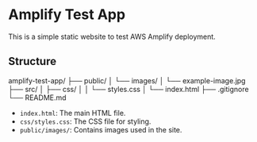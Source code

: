 # Amplify Test App

This is a simple static website to test AWS Amplify deployment.

## Structure

amplify-test-app/
├── public/
│   └── images/
│       └── example-image.jpg
├── src/
│   ├── css/
│   │   └── styles.css
│   └── index.html
├── .gitignore
└── README.md


- `index.html`: The main HTML file.
- `css/styles.css`: The CSS file for styling.
- `public/images/`: Contains images used in the site.


